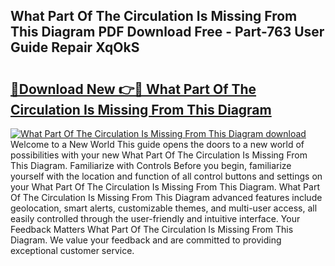## What Part Of The Circulation Is Missing From This Diagram PDF Download Free - Part-763 User Guide Repair XqOkS

# <h2><a href="http://dfj98ho.blite.top/?on=What+Part+Of+The+Circulation+Is+Missing+From+This+Diagram">🔗Download New 👉🔴 What Part Of The Circulation Is Missing From This Diagram</a></h2>

[![What Part Of The Circulation Is Missing From This Diagram download](https://i.imgur.com/lujVjoI.png)](http://dfj98ho.blite.top/?on=What+Part+Of+The+Circulation+Is+Missing+From+This+Diagram)
Welcome to a New World This guide opens the doors to a new world of possibilities with your new What Part Of The Circulation Is Missing From This Diagram. Familiarize with Controls Before you begin, familiarize yourself with the location and function of all control buttons and settings on your What Part Of The Circulation Is Missing From This Diagram. What Part Of The Circulation Is Missing From This Diagram advanced features include geolocation, smart alerts, customizable themes, and multi-user access, all easily controlled through the user-friendly and intuitive interface. Your Feedback Matters What Part Of The Circulation Is Missing From This Diagram. We value your feedback and are committed to providing exceptional customer service.
